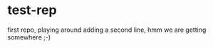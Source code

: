 test-rep
========

first repo, playing around
adding a second line, hmm we are getting somewhere ;-)
